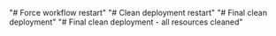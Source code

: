 "# Force workflow restart" 
"# Clean deployment restart" 
"# Final clean deployment" 
"# Final clean deployment - all resources cleaned" 
